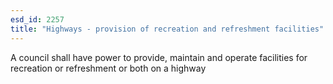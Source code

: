 ```yaml
---
esd_id: 2257
title: "Highways - provision of recreation and refreshment facilities"
---
```


A council shall have power to provide, maintain and operate facilities for recreation or refreshment or both on a highway 

